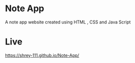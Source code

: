 # Note App
A note app website created using HTML , CSS and Java Script
 # Live 
 https://shrey-111.github.io/Note-App/
